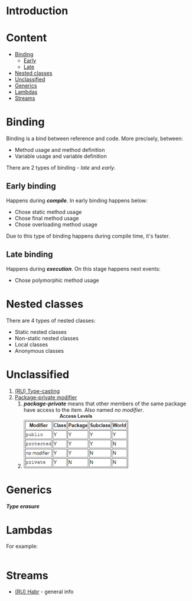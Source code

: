 # Introduction

# Content
- [Binding](#binding)
  - [Early](#early-binding)
  - [Late](#late-binding)
- [Nested classes](#Nested-classes)
- [Unclassified](#Unclassified)
- [Generics](#generics)
- [Lambdas](#lambdas)
- [Streams](#streams)

# Binding
Binding is a bind between reference and code. More precisely, between:
- Method usage and method definition
- Variable usage and variable definition

There are 2 types of binding - *late* and *early*.
## Early binding
Happens during ***compile***.
In early binding happens below:
- Chose static method usage
- Chose final method usage
- Chose overloading method usage

Due to this type of binding happens during compile time, it's faster.
## Late binding
Happens during ***execution***.
On this stage happens next events:
- Chose polymorphic method usage
# Nested classes
There are 4 types of nested classes:
- Static nested classes
- Non-static nested classes
- Local classes
- Anonymous classes

# Unclassified
1. [(RU) Type-casting](https://javascopes.com/java-type-casting-b529c005/#:~:text=%D0%BC%D0%BE%D0%B6%D0%B5%D1%82%20%D1%80%D0%B0%D1%81%D1%88%D0%B8%D1%80%D0%B8%D1%82%D1%8C%20%D0%B5%D0%B3%D0%BE.-,%D0%A1%D1%81%D1%8B%D0%BB%D0%BA%D0%B0,-%D0%BF%D0%BE%D0%B4%D0%BE%D0%B1%D0%BD%D0%B0%20%D0%B4%D0%B8%D1%81%D1%82%D0%B0%D0%BD%D1%86%D0%B8%D0%BE%D0%BD%D0%BD%D0%BE%D0%BC%D1%83%20%D1%83%D0%BF%D1%80%D0%B0%D0%B2%D0%BB%D0%B5%D0%BD%D0%B8%D1%8E)
2. [Package-private modifier](https://docs.oracle.com/javase/tutorial/java/javaOO/accesscontrol.html#:~:text=protected%2C%20or%20package%2Dprivate%20(-,no%20explicit%20modifier,-).)
    1. ***package-private*** means that other members of the same package have access to the item. Also named *no modifier*.
    2. ![img.png](access-levels.png)

# Generics
***Type erasure***
# Lambdas
For example:
```java

```
# Streams
- [(RU) Habr](https://habr.com/ru/company/luxoft/blog/270383/) - general info
